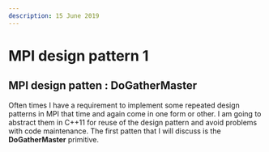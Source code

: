 ```yaml
---
description: 15 June 2019
---
```


# MPI design pattern 1

## MPI design patten : DoGatherMaster

Often times I have a requirement to implement some repeated design patterns in MPI that time and again come in one form or other. I am going to abstract them in C++11 for reuse of the design pattern and avoid problems with code maintenance. The first patten that I will discuss is the **DoGatherMaster** primitive. 




